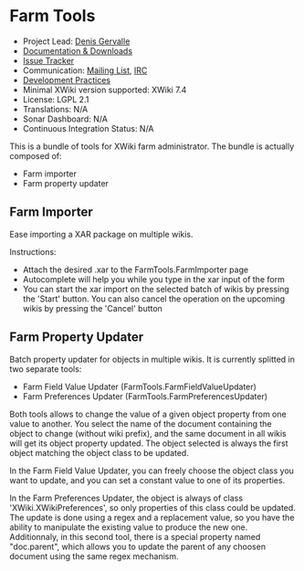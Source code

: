 # Farm Tools

* Project Lead: [Denis Gervalle](https://www.xwiki.org/xwiki/bin/view/XWiki/dgervalle)
* [Documentation & Downloads](https://extensions.xwiki.org/xwiki/bin/view/Extension/Farm%20Tools)
* [Issue Tracker](https://jira.xwiki.org/browse/FARMTOOLS)
* Communication: [Mailing List](http://dev.xwiki.org/xwiki/bin/view/Community/MailingLists), [IRC](http://dev.xwiki.org/xwiki/bin/view/Community/IRC)
* [Development Practices](http://dev.xwiki.org)
* Minimal XWiki version supported: XWiki 7.4
* License: LGPL 2.1
* Translations: N/A
* Sonar Dashboard: N/A
* Continuous Integration Status: N/A

This is a bundle of tools for XWiki farm administrator.
The bundle is actually composed of:
 * Farm importer
 * Farm property updater

Farm Importer
-------------

Ease importing a XAR package on multiple wikis.

Instructions:

* Attach the desired .xar to the FarmTools.FarmImporter page
* Autocomplete will help you while you type in the xar input of the form
* You can start the xar import on the selected batch of wikis by pressing the 'Start' button. You can also cancel
  the operation on the upcoming wikis by pressing the 'Cancel' button

Farm Property Updater
---------------------

Batch property updater for objects in multiple wikis.
It is currently splitted in two separate tools:
 * Farm Field Value Updater (FarmTools.FarmFieldValueUpdater)
 * Farm Preferences Updater (FarmTools.FarmPreferencesUpdater)

Both tools allows to change the value of a given object property from one value to another. You select the name of
the document containing the object to change (without wiki prefix), and the same document in all wikis will get its
object property updated. The object selected is always the first object matching the object class to be updated.

In the Farm Field Value Updater, you can freely choose the object class you want to update, and you can set a constant
value to one of its properties.

In the Farm Preferences Updater, the object is always of class 'XWiki.XWikiPreferences', so only properties of this
class could be updated. The update is done using a regex and a replacement value, so you have the ability to manipulate
the existing value to produce the new one.
Additionnaly, in this second tool, there is a special property named "doc.parent", which allows you to update the parent
of any choosen document using the same regex mechanism.
